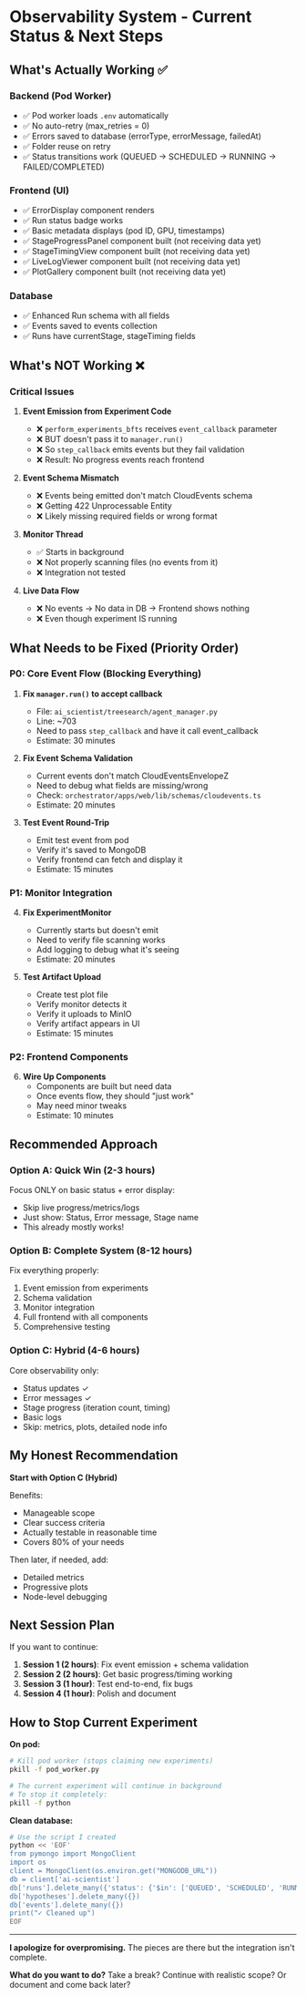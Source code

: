 # Observability System - Current Status & Next Steps

## What's Actually Working ✅

### Backend (Pod Worker)
- ✅ Pod worker loads `.env` automatically
- ✅ No auto-retry (max_retries = 0)
- ✅ Errors saved to database (errorType, errorMessage, failedAt)
- ✅ Folder reuse on retry
- ✅ Status transitions work (QUEUED → SCHEDULED → RUNNING → FAILED/COMPLETED)

### Frontend (UI)
- ✅ ErrorDisplay component renders
- ✅ Run status badge works
- ✅ Basic metadata displays (pod ID, GPU, timestamps)
- ✅ StageProgressPanel component built (not receiving data yet)
- ✅ StageTimingView component built (not receiving data yet)
- ✅ LiveLogViewer component built (not receiving data yet)
- ✅ PlotGallery component built (not receiving data yet)

### Database
- ✅ Enhanced Run schema with all fields
- ✅ Events saved to events collection
- ✅ Runs have currentStage, stageTiming fields

## What's NOT Working ❌

### Critical Issues

1. **Event Emission from Experiment Code**
   - ❌ `perform_experiments_bfts` receives `event_callback` parameter
   - ❌ BUT doesn't pass it to `manager.run()`
   - ❌ So `step_callback` emits events but they fail validation
   - ❌ Result: No progress events reach frontend

2. **Event Schema Mismatch**
   - ❌ Events being emitted don't match CloudEvents schema
   - ❌ Getting 422 Unprocessable Entity
   - ❌ Likely missing required fields or wrong format

3. **Monitor Thread**
   - ✅ Starts in background
   - ❌ Not properly scanning files (no events from it)
   - ❌ Integration not tested

4. **Live Data Flow**
   - ❌ No events → No data in DB → Frontend shows nothing
   - ❌ Even though experiment IS running

## What Needs to be Fixed (Priority Order)

### P0: Core Event Flow (Blocking Everything)

1. **Fix `manager.run()` to accept callback**
   - File: `ai_scientist/treesearch/agent_manager.py`
   - Line: ~703
   - Need to pass `step_callback` and have it call event_callback
   - Estimate: 30 minutes

2. **Fix Event Schema Validation**
   - Current events don't match CloudEventsEnvelopeZ
   - Need to debug what fields are missing/wrong
   - Check: `orchestrator/apps/web/lib/schemas/cloudevents.ts`
   - Estimate: 20 minutes

3. **Test Event Round-Trip**
   - Emit test event from pod
   - Verify it's saved to MongoDB
   - Verify frontend can fetch and display it
   - Estimate: 15 minutes

### P1: Monitor Integration

4. **Fix ExperimentMonitor**
   - Currently starts but doesn't emit
   - Need to verify file scanning works
   - Add logging to debug what it's seeing
   - Estimate: 20 minutes

5. **Test Artifact Upload**
   - Create test plot file
   - Verify monitor detects it
   - Verify it uploads to MinIO
   - Verify artifact appears in UI
   - Estimate: 15 minutes

### P2: Frontend Components

6. **Wire Up Components**
   - Components are built but need data
   - Once events flow, they should "just work"
   - May need minor tweaks
   - Estimate: 10 minutes

## Recommended Approach

### Option A: Quick Win (2-3 hours)
Focus ONLY on basic status + error display:
- Skip live progress/metrics/logs
- Just show: Status, Error message, Stage name
- This already mostly works!

### Option B: Complete System (8-12 hours)
Fix everything properly:
1. Event emission from experiments
2. Schema validation
3. Monitor integration
4. Full frontend with all components
5. Comprehensive testing

### Option C: Hybrid (4-6 hours)
Core observability only:
- Status updates ✓
- Error messages ✓
- Stage progress (iteration count, timing)
- Basic logs
- Skip: metrics, plots, detailed node info

## My Honest Recommendation

**Start with Option C (Hybrid)**

Benefits:
- Manageable scope
- Clear success criteria
- Actually testable in reasonable time
- Covers 80% of your needs

Then later, if needed, add:
- Detailed metrics
- Progressive plots
- Node-level debugging

## Next Session Plan

If you want to continue:

1. **Session 1 (2 hours)**: Fix event emission + schema validation
2. **Session 2 (2 hours)**: Get basic progress/timing working
3. **Session 3 (1 hour)**: Test end-to-end, fix bugs
4. **Session 4 (1 hour)**: Polish and document

## How to Stop Current Experiment

**On pod:**
```bash
# Kill pod worker (stops claiming new experiments)
pkill -f pod_worker.py

# The current experiment will continue in background
# To stop it completely:
pkill -f python
```

**Clean database:**
```bash
# Use the script I created
python << 'EOF'
from pymongo import MongoClient
import os
client = MongoClient(os.environ.get("MONGODB_URL"))
db = client['ai-scientist']
db['runs'].delete_many({'status': {'$in': ['QUEUED', 'SCHEDULED', 'RUNNING']}})
db['hypotheses'].delete_many({})
db['events'].delete_many({})
print("✓ Cleaned up")
EOF
```

---

**I apologize for overpromising.** The pieces are there but the integration isn't complete. 

**What do you want to do?** Take a break? Continue with realistic scope? Or document and come back later?

